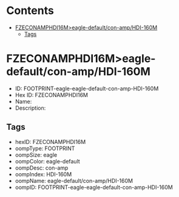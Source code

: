 



Contents
========

* [FZECONAMPHDI16M>eagle-default/con-amp/HDI-160M](#fzeconamphdi16meagle-defaultcon-amphdi-160m)
	* [Tags](#tags)

# FZECONAMPHDI16M>eagle-default/con-amp/HDI-160M

- ID: FOOTPRINT-eagle-eagle-default-con-amp-HDI-160M
- Hex ID: FZECONAMPHDI16M
- Name: 
- Description: 

## Tags

- hexID: FZECONAMPHDI16M
- oompType: FOOTPRINT
- oompSize: eagle
- oompColor: eagle-default
- oompDesc: con-amp
- oompIndex: HDI-160M
- oompName: eagle-default/con-amp/HDI-160M
- oompID: FOOTPRINT-eagle-eagle-default-con-amp-HDI-160M
